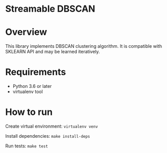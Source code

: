 # Streamable DBSCAN

# Overview

This library implements DBSCAN clustering algorithm. 
It is compatible with SKLEARN API and may be learned iteratively.

# Requirements

- Python 3.6 or later
- virtualenv tool

# How to run

Create virtual environment:
`virtualenv venv`

Install dependencies: 
`make install-deps`

Run tests: 
`make test`
